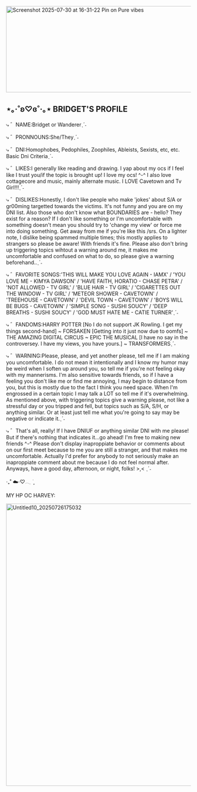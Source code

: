 <img width="637" height="235" alt="Screenshot 2025-07-30 at 16-31-22 Pin on Pure vibes" src="https://github.com/user-attachments/assets/65c3953a-042b-4d52-b62c-dd7533e82658" />

## ⋆｡‧˚ʚ♡ɞ˚‧｡⋆ BRIDGET'S PROFILE

⤷ ゛NAME:Bridget or Wandererˎˊ˗

⤷ ゛PRONNOUNS:She/Theyˎˊ˗

⤷ ゛DNI:Homophobes, Pedophiles, Zoophiles, Ableists, Sexists, etc, etc. Basic Dni Criteriaˎˊ˗

⤷ ゛LIKES:I generally like reading and drawing. I yap about my ocs if I feel like I trust you/if the topic is brought up! I love my ocs! ^-^ I also love cottagecore and music, mainly alternate music. I LOVE Cavetown and Tv Girl!!!ˎˊ˗

⤷ ゛DISLIKES:Honestly, I don't like people who make 'jokes' about S/A or gr00ming targetted towards the victims. It's not funny and you are on my DNI list. Also those who don't know what BOUNDARIES are - hello? They exist for a reason? If I don't like something or I'm uncomfortable with something doesn't mean you should try to 'change my view' or force me into doing something. Get away from me if you're like this /srs. On a lighter note, I dislike being spammed multiple times; this mostly applies to strangers so please be aware! With friends it's fine. Please also don't bring up triggering topics wihtout a warning around me, it makes me uncomfortable and confused on what to do, so please give a warning beforehand..ˎˊ˗

⤷ ゛FAVORITE SONGS:'THIS WILL MAKE YOU LOVE AGAIN - IAMX' / 'YOU LOVE ME - KIMYA DAWSON' / 'HAVE FAITH, HORATIO - CHASE PETRA' / 'NOT ALLOWED - TV GIRL' / 'BLUE HAIR - TV GIRL' / 'CIGARETTES OUT THE WINDOW - TV GIRL' / 'METEOR SHOWER - CAVETOWN' / 'TREEHOUSE - CAVETOWN' / 'DEVIL TOWN - CAVETOWN' / 'BOYS WILL BE BUGS - CAVETOWN' / 'SIMPLE SONG - SUSHI SOUCY' / 'DEEP BREATHS - SUSHI SOUCY' / 'GOD MUST HATE ME - CATIE TURNER'ˎˊ˗

⤷ ゛FANDOMS:HARRY POTTER [No I do not support JK Rowling. I get my things second-hand] ~ FORSAKEN [Getting into it just now due to oomfs] ~ THE AMAZING DIGITAL CIRCUS ~ EPIC THE MUSICAL [I have no say in the controversey. I have my views, you have yours.] ~ TRANSFORMERSˎˊ˗

⤷ ゛WARNING:Please, please, and yet another please, tell me if I am making you uncomfortable. I do not mean it intentionally and I know my humor may be weird when I soften up around you, so tell me if you're not feeling okay with my mannerisms. I'm also sensitive towards friends, so if I have a feeling you don't like me or find me annoying, I may begin to distance from you, but this is mostly due to the fact I think you need space. When I'm engrossed in a certain topic I may talk a LOT so tell me if it's overwhelming. As mentioned above, with triggering topics give a warning please, not like a stressful day or you tripped and fell, but topics such as S/A, S/H, or anything similar. Or at least just tell me what you're going to say may be negative or indicate it.ˎˊ˗

⤷ ゛That's all, really! If I have DNIUF or anything similar DNI with me please! But if there's nothing that indicates it...go ahead! I'm free to making new friends ^-^ Please don't display inaproppiate behavior or comments about on our first meet because to me you are still a stranger, and that makes me uncomfortable. Actually I'd prefer for anybody to not seriously make an inaproppiate comment about me because I do not feel normal after. Anyways, have a good day, afternoon, or night, folks! >,< ˎˊ˗

  ‧₊˚ ☁️⋅♡𓂃 ࣪ ִֶָ

  MY HP OC HARVEY:

  <img width="1024" height="768" alt="Untitled10_20250726175032" src="https://github.com/user-attachments/assets/b041fbfe-34fb-4254-86b7-1c8e35e60576" />

